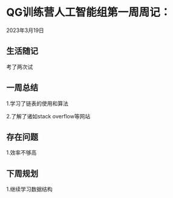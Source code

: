 # QG训练营人工智能组第一周周记：
2023年3月19日

## 生活随记

考了两次试

## 一周总结

1.学习了链表的使用和算法

2.了解了诸如stack overflow等网站

## 存在问题

1.效率不够高

## 下周规划

1.继续学习数据结构
